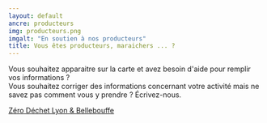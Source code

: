 ```yaml
---
layout: default
ancre: producteurs
img: producteurs.png
imgalt: "En soutien à nos producteurs"
title: Vous êtes producteurs, maraichers ... ?
---
```

Vous souhaitez apparaitre sur la carte et avez besoin d'aide pour remplir vos informations ?  
Vous souhaitez corriger des informations concernant votre activité mais ne savez pas comment vous y prendre ? Écrivez-nous.

<div class="row">
	<div class="mx-auto">
		<a href="mailto:{{ site.email_zerodechetlyon }},{{ site.email }}" rel="nofollow norefferer" target="_blank" title="Écrire à Zéro Déchet Lyon et Bellebouffe" class="btn btn-primary btncenter"><i class="far fa-envelope"></i> Zéro Déchet Lyon & Bellebouffe</a>
	</div>
</div>